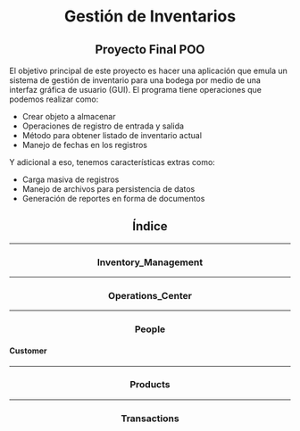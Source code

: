 <h1 align="center"> Gestión de Inventarios </h1>

<h2 align="center"> Proyecto Final POO </h2>

El objetivo principal de este proyecto es hacer una aplicación que emula un sistema de gestión de inventario para una bodega por medio de una interfaz gráfica de usuario (GUI).
El programa tiene operaciones que podemos realizar como:
  - Crear objeto a almacenar 
  - Operaciones de registro de entrada y salida
  - Método para obtener listado de inventario actual
  - Manejo de fechas en los registros

Y adicional a eso, tenemos características extras como:
  + Carga masiva de registros
  + Manejo de archivos para persistencia de datos
  + Generación de reportes en forma de documentos

<h2 align="center"> Índice </h2>

-----------

<h3 align="center"> Inventory_Management </h3>

-----------

<h3 align="center"> Operations_Center </h3>

-----------

<h3 align="center"> People </h3>

#### Customer

-----------

<h3 align="center"> Products </h3>

-----------

<h3 align="center"> Transactions </h3>

